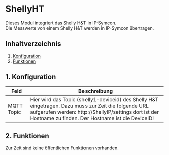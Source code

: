 # ShellyHT
   Dieses Modul integriert das Shelly H&T in IP-Symcon.\
   Die Messwerte von einem Shelly H&T werden in IP-Symcon übertragen.
      
   ## Inhaltverzeichnis
   1. [Konfiguration](#1-konfiguration)
   2. [Funktionen](#2-funktionen)
   
   ## 1. Konfiguration
   
   Feld | Beschreibung
   ------------ | ----------------
   MQTT Topic | Hier wird das Topic (shelly1-deviceid) des Shelly H&T eingetragen. Dazu muss zur Zeit die folgende URL aufgerufen werden: http://ShellyIP/settings dort ist der Hostname zu finden. Der Hostname ist die DeviceID!
   
   ## 2. Funktionen
   
   Zur Zeit sind keine öffentlichen Funktionen vorhanden.